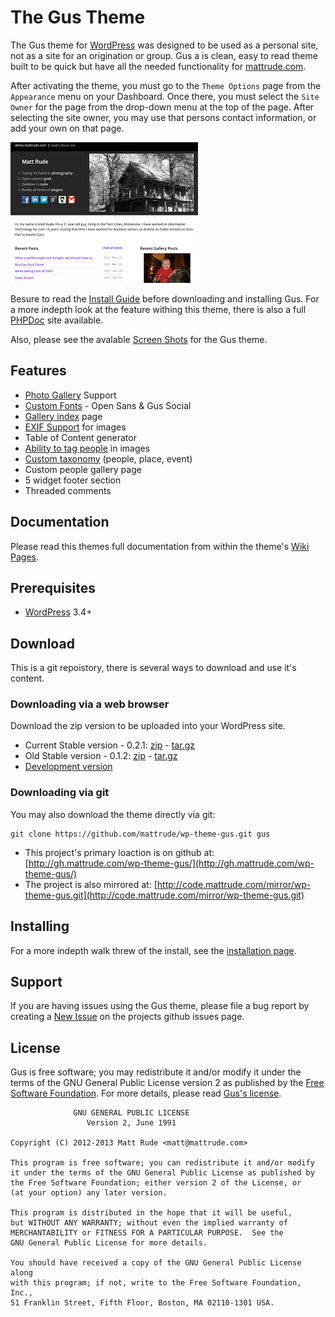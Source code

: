 # The Gus Theme

The Gus theme for [WordPress](http://wordpress.org) was designed to be used as a personal site, not as a site for an origination or group.  Gus a is clean, easy to read theme built to be quick but have all the needed functionality for [mattrude.com](http://mattrude.com).

After activating the theme, you must go to the `Theme Options` page from the `Appearance` menu on your Dashboard.  Once there, you must select the `Site Owner` for the page from the drop-down menu at the top of the page.  After selecting the site owner, you may use that persons contact information, or add your own on that page.

![Screenshot](https://github.com/mattrude/wp-theme-gus/raw/master/screenshot.png)

Besure to read the [Install Guide](https://github.com/mattrude/wp-theme-gus/wiki/Installing) before downloading and installing Gus.  For a more indepth look at the feature withing this theme, there is also a full [PHPDoc](http://phpdoc.mattrude.com/wp-theme-gus/) site available.

Also, please see the avalable [Screen Shots](https://github.com/mattrude/wp-theme-gus/wiki/Screen-Shots) for the Gus theme.

## Features

* [Photo Gallery](https://github.com/mattrude/wp-theme-gus/wiki/Photo-gallery-support#head) Support
* [Custom Fonts](https://github.com/mattrude/wp-theme-gus/wiki/Fonts#head) - Open Sans & Gus Social
* [Gallery index](https://github.com/mattrude/wp-theme-gus/wiki/Gallery-index-page#head) page
* [EXIF Support](https://github.com/mattrude/wp-theme-gus/wiki/Exif-support-for-images#head) for images
* Table of Content generator
* [Ability to tag people](https://github.com/mattrude/wp-theme-gus/wiki/Ability-to-tag-people-in-images#head) in images
* [Custom taxonomy](https://github.com/mattrude/wp-theme-gus/wiki/Custom-taxonomy#head) (people, place, event)
* Custom people gallery page
* 5 widget footer section
* Threaded comments

## Documentation

Please read this themes full documentation from within the theme's [Wiki Pages](https://github.com/mattrude/wp-theme-gus/wiki).

## Prerequisites

* [WordPress](http://wordpress.org) 3.4+

## Download

This is a git repoistory, there is several ways to download and use it's content.

### Downloading via a web browser

Download the zip version to be uploaded into your WordPress site.

* Current Stable version - 0.2.1: [zip](https://github.com/mattrude/wp-theme-gus/zipball/0.2.1) - [tar.gz](https://github.com/mattrude/wp-theme-gus/tarball/0.2.1)
* Old Stable version - 0.1.2: [zip](https://github.com/mattrude/wp-theme-gus/zipball/0.1.2) - [tar.gz](https://github.com/mattrude/wp-theme-gus/tarball/0.1.2)
* [Development version](https://github.com/mattrude/wp-theme-gus/zipball/master)

### Downloading via git

You may also download the theme directly via git:

    git clone https://github.com/mattrude/wp-theme-gus.git gus

* This project's primary loaction is on github at: [http://gh.mattrude.com/wp-theme-gus/](http://gh.mattrude.com/wp-theme-gus/)
* The project is also mirrored at: [http://code.mattrude.com/mirror/wp-theme-gus.git](http://code.mattrude.com/mirror/wp-theme-gus.git)

## Installing
For a more indepth walk threw of the install, see the [installation page](https://github.com/mattrude/wp-theme-gus/wiki/Installing).

## Support
If you are having issues using the Gus theme, please file a bug report by creating a [New Issue](https://github.com/mattrude/wp-theme-gus/issues) on the projects github issues page.

## License
Gus is free software; you may redistribute it and/or modify it under the terms of the GNU General Public License version 2 as published by the [Free Software Foundation](http://www.fsf.org/). For more details, please read [Gus's license](https://github.com/mattrude/wp-theme-gus/blob/master/license.txt).

                  GNU GENERAL PUBLIC LICENSE
                     Version 2, June 1991
    
    Copyright (C) 2012-2013 Matt Rude <matt@mattrude.com>
    
    This program is free software; you can redistribute it and/or modify
    it under the terms of the GNU General Public License as published by
    the Free Software Foundation; either version 2 of the License, or
    (at your option) any later version.
    
    This program is distributed in the hope that it will be useful,
    but WITHOUT ANY WARRANTY; without even the implied warranty of
    MERCHANTABILITY or FITNESS FOR A PARTICULAR PURPOSE.  See the
    GNU General Public License for more details.
    
    You should have received a copy of the GNU General Public License along
    with this program; if not, write to the Free Software Foundation, Inc.,
    51 Franklin Street, Fifth Floor, Boston, MA 02110-1301 USA.
